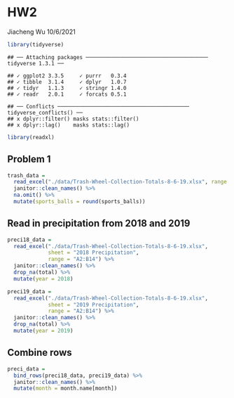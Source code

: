 HW2
================
Jiacheng Wu
10/6/2021

``` r
library(tidyverse)
```

    ## ── Attaching packages ─────────────────────────────────────── tidyverse 1.3.1 ──

    ## ✓ ggplot2 3.3.5     ✓ purrr   0.3.4
    ## ✓ tibble  3.1.4     ✓ dplyr   1.0.7
    ## ✓ tidyr   1.1.3     ✓ stringr 1.4.0
    ## ✓ readr   2.0.1     ✓ forcats 0.5.1

    ## ── Conflicts ────────────────────────────────────────── tidyverse_conflicts() ──
    ## x dplyr::filter() masks stats::filter()
    ## x dplyr::lag()    masks stats::lag()

``` r
library(readxl)
```

## Problem 1

``` r
trash_data = 
  read_excel("./data/Trash-Wheel-Collection-Totals-8-6-19.xlsx", range = "A2:N408") %>% 
  janitor::clean_names() %>% 
  na.omit() %>% 
  mutate(sports_balls = round(sports_balls))
```

## Read in precipitation from 2018 and 2019

``` r
preci18_data = 
  read_excel("./data/Trash-Wheel-Collection-Totals-8-6-19.xlsx", 
             sheet = "2018 Precipitation", 
             range = "A2:B14") %>% 
  janitor::clean_names() %>% 
  drop_na(total) %>% 
  mutate(year = 2018)          
```

``` r
preci19_data = 
  read_excel("./data/Trash-Wheel-Collection-Totals-8-6-19.xlsx", 
             sheet = "2019 Precipitation", 
             range = "A2:B14") %>% 
  janitor::clean_names() %>% 
  drop_na(total) %>% 
  mutate(year = 2019)          
```

## Combine rows

``` r
preci_data = 
  bind_rows(preci18_data, preci19_data) %>% 
  janitor::clean_names() %>% 
  mutate(month = month.name[month]) 
```
